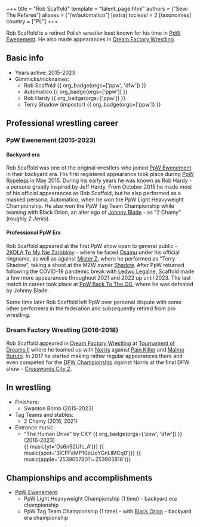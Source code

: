 +++
title = "Rob Scaffold"
template = "talent_page.html"
authors = ["Sewi The Referee"]
aliases = ["/w/automatico"]
[extra]
toclevel = 2
[taxonomies]
country = ["PL"]
+++

Rob Scaffold is a retired Polish wrestler best known for his time in [PpW Ewenement](@/o/ppw.md). He also made appearances in [Dream Factory Wrestling](@/o/dfw.md).

## Basic info

* Years active: 2015-2023
* Gimmicks/nicknames:
  - Rob Scaffold {{ org_badge(orgs=['ppw', 'dfw']) }}
  - Automatico {{ org_badge(orgs=['ppw']) }}
  - Rob Hardy {{ org_badge(orgs=['ppw']) }}
  - Terry Shadow (impostor) {{ org_badge(orgs=['ppw']) }}

## Professional wrestling career

### PpW Ewenement (2015-2023)

#### Backyard era

Rob Scaffold was one of the original wrestlers who joined [PpW Ewenement](@/o/ppw.md) in their backyard era. His first registered appearance took place during [PpW Ropeless](@/e/ppw/2015-05-01-ppw-ropeless.md) in May 2015. During his early years he was known as Rob Hardy - a persona greatly inspired by Jeff Hardy. From October 2015 he made most of his official appearances as Rob Scaffold, but he also performed as a masked persona, Automatico, when he won the PpW Light Heavyweight Championship. He also won the PpW Tag Team Championship while teaming with Black Orion, an alter ego of [Johnny Blade](@/w/johnny-blade.md) - as "2 Chamy" (roughly _2 Jerks_). 

#### Professional PpW Era

Rob Scaffold appeared at the first PpW show open to general public - [2KOŁA To My Nie Zarobimy](@/e/ppw/2019-12-07-ppw-2kola-to-my-nie-zarobimy.md) - where he faced [Osamu](@/w/osamu.md) under his official ringname, as well as against [Mister Z](@/w/mister-z.md), where he performed as "Terry Shadow", taking a shoot at the MZW owner [Shadow](@/w/shadow.md). After PpW returned following the COVID-19 pandemic break with [Ledwo Legalne](@/e/ppw/2021-06-12-ppw-ledwo-legalne.md), Scaffold made a few more appearances throughout 2021 and 2022 up until 2023. The last match in career took place at [PpW Back To The OG](@/e/ppw/2023-02-04-ppw-back-to-the-og.md), where he was defeated by Johnny Blade.

Some time later Rob Scaffold left PpW over personal dispute with some other performers in the federation and subsequently retired from pro wrestling.

### Dream Factory Wrestling (2016-2018)

Rob Scaffold appeared in [Dream Factory Wrestling](@/o/dfw.md) at [Tournament of Dreams II](@/e/dfw/2016-08-20-dfw-tournament-of-dreams-2.md) where he teamed up with [Norris](@/w/isnorr.md) against [Pain Killer](@/w/pain-killer.md) and [Malmo Buruto](@/w/malmo-buruto.md). In 2017 he started making rather regular appearances there and even competed for the [DFW Championship](@/c/dfw-championship.md) against Norris at the final DFW show - [Crosswords City 2](@/e/dfw/2018-06-09-dfw-crosswords-city-2.md).

## In wrestling

* Finishers:
  - Swanton Bomb (2015-2023)
* Tag Teams and stables:
  - 2 Chamy (2016, 2021)
* Entrance music:
  - "The Human Drive" by CKY
    {{ org_badge(orgs=['ppw', 'dfw']) }} (2016-2023) <br>
    {{ music(yt='Os6n92Ufc_A')}}
    {{ music(spot='3lCPFaMP10bUxYGnLlMCq0')}}
    {{ music(apple='253905780?i=253905818')}}

## Championships and accomplishments

* [PpW Ewenement](@/o/ppw.md):
  - PpW Light Heavyweight Championship (1 time) - backyard era championship
  - PpW Tag Team Championship (1 time) - with [Black Orion](@/w/johnny-blade.md) - backyard era championship

